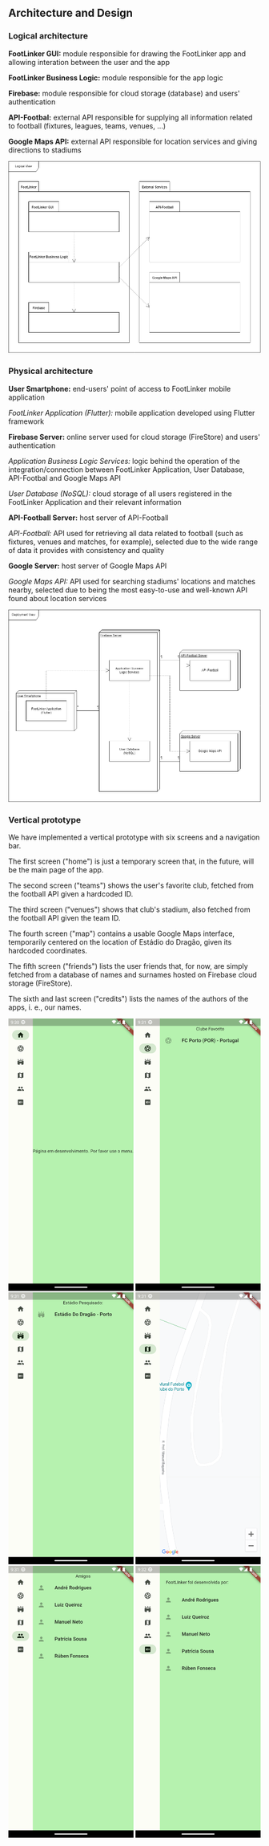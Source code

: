 
## Architecture and Design

### Logical architecture

**FootLinker GUI:** module responsible for drawing the FootLinker app and allowing interation between the user and the app

**FootLinker Business Logic:** module responsible for the app logic

**Firebase:** module responsible for cloud storage (database) and users' authentication

**API-Footbal:** external API responsible for supplying all information related to football (fixtures, leagues, teams, venues, ...)

**Google Maps API:** external API responsible for location services and giving directions to stadiums

![LogicalView](../images/LogicalArchitecture.png)

### Physical architecture

**User Smartphone:** end-users' point of access to FootLinker mobile application

*FootLinker Application (Flutter):* mobile application developed using Flutter framework

**Firebase Server:** online server used for cloud storage (FireStore) and users' authentication

*Application Business Logic Services:* logic behind the operation of the integration/connection between FootLinker Application, User Database, API-Footbal and Google Maps API

*User Database (NoSQL):* cloud storage of all users registered in the FootLinker Application and their relevant information

**API-Football Server:** host server of API-Football

*API-Football:* API used for retrieving all data related to football (such as fixtures, venues and matches, for example), selected due to the wide range of data it provides with consistency and quality

**Google Server:** host server of Google Maps API

*Google Maps API:* API used for searching stadiums' locations and matches nearby, selected due to being the most easy-to-use and well-known API found about location services

![DeploymentView](../images/PhysicalArchitecture.png)



### Vertical prototype

We have implemented a vertical prototype with six screens and a navigation bar.

The first screen ("home") is just a temporary screen that, in the future, will be the main page of the app.

The second screen ("teams") shows the user's favorite club, fetched from the football API given a hardcoded ID.

The third screen ("venues") shows that club's stadium, also fetched from the football API given the team ID.

The fourth screen ("map") contains a usable Google Maps interface, temporarily centered on the location of Estádio do Dragão, given its hardcoded coordinates.

The fifth screen ("friends") lists the user friends that, for now, are simply fetched from a database of names and surnames hosted on Firebase cloud storage (FireStore).

The sixth and last screen ("credits") lists the names of the authors of the apps, i. e., our names.

<img src="../images/home.png" width="250" />
<img src="../images/teams.png" width="250" />
<img src="../images/venues.png" width="250" />
<img src="../images/map.png" width="250" />
<img src="../images/friends.png" width="250" />
<img src="../images/credits.png" width="250" />
